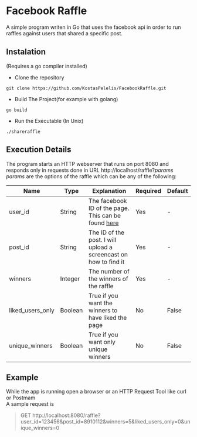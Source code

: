 # Facebook Raffle

A simple program writen in Go that uses the facebook api in order to run raffles against users that shared a specific post.

## Instalation

(Requires a go compiler installed)
* Clone the repository
```
git clone https://github.com/KostasPelelis/FacebookRaffle.git
```
* Build The Project(for example with golang)
```
go build
```
* Run the Executable (In Unix)
```
./shareraffle
```
## Execution Details

The program starts an HTTP webserver that runs on port 8080 and responds only in requests done in URL http://localhost/raffle?_params_  
_params_ are the options of the raffle which can be any of the following:

Name              | Type    | Explanation                                                                   | Required  | Default
----------------- | ------- | ----------------------------------------------------------------------------- | --------  | -------
user_id           | String  | The facebook ID of the page. This can be found [here](http://findmyfbid.com/) | Yes       | -
post_id           | String  | The ID of the post. I will upload a screencast on how to find it              | Yes       | -
winners           | Integer | The number of the winners of the raffle                                       | Yes       | -
liked_users_only  | Boolean | True if you want the winners to have liked the page                           | No        | False
unique_winners    | Boolean | True if you want only unique winners                                          | No        | False

## Example

While the app is running open a browser or an HTTP Request Tool like curl or Postmam  
A sample request is    
>GET http://localhost:8080/raffle?user_id=123456&post_id=8910112&winners=5&liked_users_only=0&unique_winners=0

